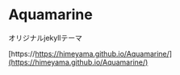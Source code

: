 # Aquamarine

オリジナルjekyllテーマ

[https://https://himeyama.github.io/Aquamarine/](https://himeyama.github.io/Aquamarine/)